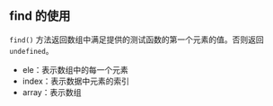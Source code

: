 ## find 的使用

`find()` 方法返回数组中满足提供的测试函数的第一个元素的值。否则返回 `undefined`。

- ele：表示数组中的每一个元素
- index：表示数据中元素的索引
- array：表示数组

```html

```

## 